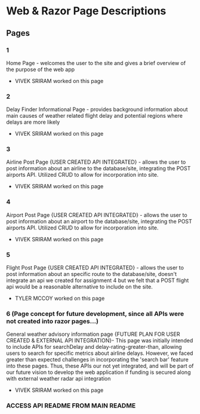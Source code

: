 # **Web & Razor Page Descriptions**

## Pages

### 1
Home Page - welcomes the user to the site and gives a brief overview of the purpose of the web app
* VIVEK SRIRAM worked on this page
  
### 2
Delay Finder Informational Page - provides background information about main causes of weather related flight delay and potential regions where delays are more likely
* VIVEK SRIRAM worked on this page

### 3
Airline Post Page {USER CREATED API INTEGRATED} - allows the user to post information about an airline to the database/site, integrating the POST airports API. Utilized CRUD to allow for incorporation into site.
* VIVEK SRIRAM worked on this page

### 4
Airport Post Page {USER CREATED API INTEGRATED} - allows the user to post information about an airport to the database/site, integrating the POST airports API. Utilized CRUD to allow for incorporation into site.
* VIVEK SRIRAM worked on this page
  
### 5
Flight Post Page {USER CREATED API INTEGRATED} - allows the user to post information about an specific route to the database/site, doesn't integrate an api we created for assignment 4 but we felt that a POST flight api would be a reasonable alternative to include on the site.
* TYLER MCCOY worked on this page
  
### 6 (Page concept for future development, since all APIs were not created into razor pages...)

General weather advisory information page {FUTURE PLAN FOR USER CREATED & EXTERNAL API INTEGRATION}- This page was initially intended to include APIs for searchDelay and delay-rating-greater-than, allowing users to search for specific metrics about airline delays. However, we faced greater than expected challenges in incorporating the 'search bar' feature into these pages. Thus, these APIs our not yet integrated, and will be part of our future vision to develop the web application if funding is secured along with external weather radar api integration
* VIVEK SRIRAM worked on this page

### ACCESS API README FROM MAIN README
